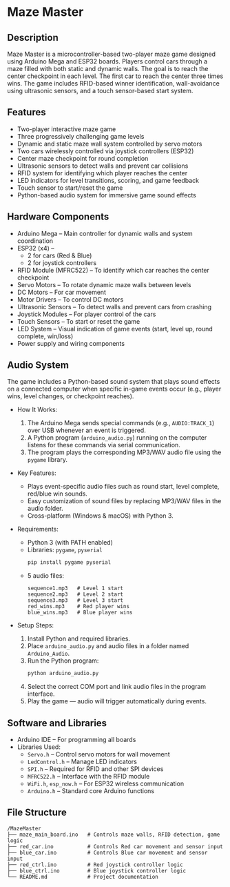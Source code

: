 # Maze Master

## Description
Maze Master is a microcontroller-based two-player maze game designed using Arduino Mega and ESP32 boards. Players control cars through a maze filled with both static and dynamic walls. The goal is to reach the center checkpoint in each level. The first car to reach the center three times wins. The game includes RFID-based winner identification, wall-avoidance using ultrasonic sensors, and a touch sensor-based start system.

## Features
- Two-player interactive maze game  
- Three progressively challenging game levels  
- Dynamic and static maze wall system controlled by servo motors  
- Two cars wirelessly controlled via joystick controllers (ESP32)  
- Center maze checkpoint for round completion  
- Ultrasonic sensors to detect walls and prevent car collisions  
- RFID system for identifying which player reaches the center  
- LED indicators for level transitions, scoring, and game feedback  
- Touch sensor to start/reset the game  
- Python-based audio system for immersive game sound effects  

## Hardware Components
- Arduino Mega – Main controller for dynamic walls and system coordination  
- ESP32 (x4) –  
  - 2 for cars (Red & Blue)  
  - 2 for joystick controllers  
- RFID Module (MFRC522) – To identify which car reaches the center checkpoint  
- Servo Motors – To rotate dynamic maze walls between levels  
- DC Motors – For car movement  
- Motor Drivers – To control DC motors  
- Ultrasonic Sensors – To detect walls and prevent cars from crashing  
- Joystick Modules – For player control of the cars  
- Touch Sensors – To start or reset the game  
- LED System – Visual indication of game events (start, level up, round complete, win/loss)  
- Power supply and wiring components  

## Audio System
The game includes a Python-based sound system that plays sound effects on a connected computer when specific in-game events occur (e.g., player wins, level changes, or checkpoint reaches).  

- How It Works:  
  1. The Arduino Mega sends special commands (e.g., `AUDIO:TRACK_1`) over USB whenever an event is triggered.  
  2. A Python program (`arduino_audio.py`) running on the computer listens for these commands via serial communication.  
  3. The program plays the corresponding MP3/WAV audio file using the `pygame` library.  

- Key Features:  
  - Plays event-specific audio files such as round start, level complete, red/blue win sounds.  
  - Easy customization of sound files by replacing MP3/WAV files in the audio folder.  
  - Cross-platform (Windows & macOS) with Python 3.  

- Requirements:  
  - Python 3 (with PATH enabled)  
  - Libraries: `pygame`, `pyserial`  
    ```bash
    pip install pygame pyserial
    ```
  - 5 audio files:  
    ```
    sequence1.mp3   # Level 1 start
    sequence2.mp3   # Level 2 start
    sequence3.mp3   # Level 3 start
    red_wins.mp3    # Red player wins
    blue_wins.mp3   # Blue player wins
    ```

- Setup Steps:  
  1. Install Python and required libraries.  
  2. Place `arduino_audio.py` and audio files in a folder named `Arduino_Audio`.  
  3. Run the Python program:  
     ```bash
     python arduino_audio.py
     ```  
  4. Select the correct COM port and link audio files in the program interface.  
  5. Play the game — audio will trigger automatically during events.  

## Software and Libraries
- Arduino IDE – For programming all boards  
- Libraries Used:  
  - `Servo.h` – Control servo motors for wall movement  
  - `LedControl.h` – Manage LED indicators  
  - `SPI.h` – Required for RFID and other SPI devices  
  - `MFRC522.h` – Interface with the RFID module  
  - `WiFi.h`, `esp_now.h` – For ESP32 wireless communication  
  - `Arduino.h` – Standard core Arduino functions  

## File Structure
```
/MazeMaster
├── maze_main_board.ino   # Controls maze walls, RFID detection, game logic
├── red_car.ino           # Controls Red car movement and sensor input
├── blue_car.ino          # Controls Blue car movement and sensor input
├── red_ctrl.ino          # Red joystick controller logic
├── blue_ctrl.ino         # Blue joystick controller logic
└── README.md             # Project documentation
```
